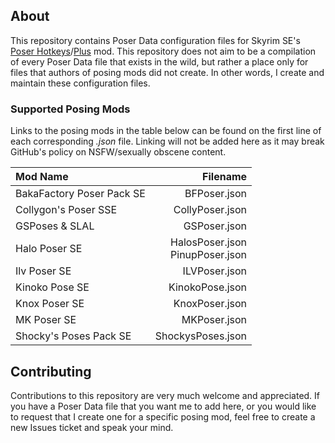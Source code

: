About
-----
This repository contains Poser Data configuration files for Skyrim SE's [Poser Hotkeys](https://www.nexusmods.com/skyrimspecialedition/mods/22860)/[Plus](https://www.nexusmods.com/skyrimspecialedition/mods/17743) mod. This repository does not aim to be a compilation of every Poser Data file that exists in the wild, but rather a place only for files that authors of posing mods did not create. In other words, I create and maintain these configuration files.

### Supported Posing Mods
Links to the posing mods in the table below can be found on the first line of each corresponding *.json* file. Linking will not be added here as it may break GitHub's policy on NSFW/sexually obscene content.  

| Mod Name                  | Filename                           |
|:--------------------------|-----------------------------------:|
| BakaFactory Poser Pack SE |                       BFPoser.json |
| Collygon's Poser SSE      |                    CollyPoser.json |
| GSPoses & SLAL            |                       GSPoser.json |
| Halo Poser SE             | HalosPoser.json<br>PinupPoser.json |
| Ilv Poser SE              |                      ILVPoser.json |
| Kinoko Pose SE            |                    KinokoPose.json |
| Knox Poser SE             |                     KnoxPoser.json |
| MK Poser SE               |                       MKPoser.json |
| Shocky's Poses Pack SE    |                  ShockysPoses.json |

Contributing
------------
Contributions to this repository are very much welcome and appreciated. If you have a Poser Data file that you want me to add here, or you would like to request that I create one for a specific posing mod, feel free to create a new Issues ticket and speak your mind.
